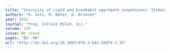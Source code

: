 ```yaml
---
title: "Viscosity of rigid and breakable aggregate suspensions: Stokesian Dynamics for rigid aggregates"
authors: "R. Seto, R. Botet, H. Briesen"
year: 2012
journal: "Prog. Colloid Polym. Sci."
volume: 139
issue: No issue
pages: "85--90"
url: "http://dx.doi.org/10.1007/978-3-642-28974-3_15"
---
```

